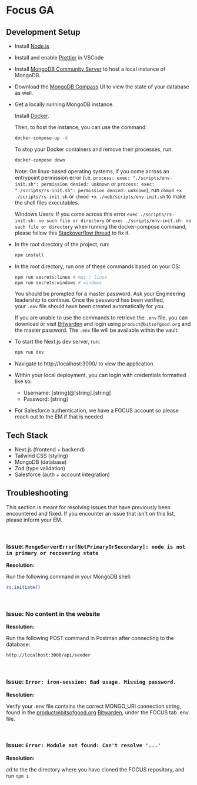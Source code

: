 # Focus GA

## Development Setup

- Install [Node.js](https://nodejs.org/en/download/package-manager)
- Install and enable [Prettier](https://marketplace.visualstudio.com/items?itemName=esbenp.prettier-vscode) in VSCode
- Install [MongoDB Community Server](https://www.mongodb.com/docs/manual/administration/install-community/) to host a local instance of MongoDB. 
- Download the [MongoDB Compass](https://www.mongodb.com/try/download/compass#compass) UI to view the state of your database as well.
- Get a locally running MongoDB instance.
  
  Install [Docker](https://docs.docker.com/engine/install/).
  
  Then, to host the instance, you can use the command:
  ```sh
  docker-compose up -d
  ```

  To stop your Docker containers and remove their processes, run:

  ```sh
  docker-compose down
  ```

  Note: On linux-based operating systems, if you come across an entrypoint permission error (i.e. `process: exec: "./scripts/env-init.sh": permission denied: unknown` or `process: exec: "./scripts/rs-init.sh": permission denied: unknown`), run `chmod +x ./scripts/rs-init.sh` or `chmod +x ./web/scripts/env-init.sh` to make the shell files executables.

  Windows Users: If you come across this error `exec ./scripts/rs-init.sh: no such file or directory` or `exec ./scripts/env-init.sh: no such file or directory` when running the docker-compose command, please follow this [Stackoverflow thread](https://stackoverflow.com/questions/40452508/docker-error-on-an-entrypoint-script-no-such-file-or-directory) to fix it.



- In the root directory of the project, run:

  ```sh
  npm install
  ```

- In the root directory, run one of these commands based on your OS:

  ```sh
  npm run secrets:linux # mac / linux
  npm run secrets:windows # windows
  ```

  You should be prompted for a master password. Ask your Engineering leadership to continue. Once the password has been verified, your `.env` file should have been created automatically for you.

  If you are unable to use the commands to retrieve the `.env` file, you can download or visit [Bitwarden](https://bitwarden.com/) and login using `product@bitsofgood.org` and the master password. The `.env` file will be available within the vault.

- To start the Next.js dev server, run:

  ```sh
  npm run dev
  ```

- Navigate to http://localhost:3000/ to view the application.
- Within your local deployment, you can login with credentials formatted like so:
  - Username: \[string]@\[string].\[string]
  - Password: \[string]

- For Salesforce authentication, we have a FOCUS account so please reach out to the EM if that is needed

## Tech Stack

- Next.js (frontend + backend)
- Tailwind CSS (styling)
- MongoDB (database)
- Zod (type validation)
- Salesforce (auth + account integration)

## Troubleshooting

This section is meant for resolving issues that have previously been encountered and fixed. If you encounter an issue that isn't on this list, please inform your EM.

<br>

### Issue: `MongoServerError[NotPrimaryOrSecondary]: node is not in primary or recovering state`

**Resolution:**

Run the following command in your MongoDB shell:

```sh
rs.initiate()
```
<br>

### Issue: No content in the website

**Resolution:**

Run the following POST command in Postman after connecting to the database:

```sh
http://localhost:3000/api/seeder
```
<br>

### Issue: `Error: iron-session: Bad usage. Missing password.`

**Resolution:**

Verify your .env file contains the correct MONGO_URI connection string, found in the product@bitsofgood.org [Bitwarden](https://bitwarden.com/), under the FOCUS tab .env file.

<br>

### Issue: `Error: Module not found: Can't resolve '...'`
**Resolution:**

cd to the the directory where you have cloned the FOCUS repository, and run `npm i`

